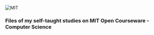 ![MIT](http://i.imgur.com/Dwcu84C.jpg)
### Files of my self-taught studies on MIT Open Courseware - Computer Science
